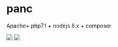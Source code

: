 # panc
Apache+ php7.1 + nodejs 8.x + composer


[![](https://images.microbadger.com/badges/image/ppottie/panc:php7.1.svg)](https://microbadger.com/images/ppottie/panc:php7.1 "Get your own image badge on microbadger.com")
[![](https://images.microbadger.com/badges/version/ppottie/panc:php7.1.svg)](https://microbadger.com/images/ppottie/panc:php7.1 "Get your own version badge on microbadger.com")